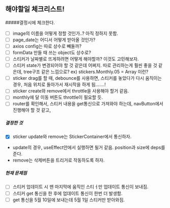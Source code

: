## 해야할일 체크리스트!

#####결정시에 체크한다.

- [ ] image의 이름을 어떻게 정할 것인가..? 아직 정하지 못함.
- [ ] page_date는 어디서 어떻게 받아올 것인가?
- [ ] axios config는 따로 상수로 빼둘까?
- [ ] formData 만들 때 쓰는 object도 상수로?
- [ ] 스티커가 날짜별로 뜨게하려면 어떻게 해야할까? 이것도 고민해보자.
- [ ] 스티커 state가 변경되어야 할 것 같은데 어쩌지. 따로 관리하는게 훨씬 좋을 것 같은데, tree구조 같은 느낌으로?
      ex) stickers.Monthly.05 = Array 이런?
- [ ] sticker drag를 할 때, debounce를 사용하면, 스티커를 놓았다가 다시 움직이는 경우, 처음 위치로 돌아가서 재시작을 하게 됨.......!
- [ ] sticker create와 remove에서 throttle을 사용해야 할거 같음.
- [ ] monthly에 달 이동 버튼도 throttle이 필요할 듯.
- [ ] router를 확인해서, 스티커 내용을 get통신으로 가져와야 하는데, navButton에서 진행해야 할 것 같고,

##### 결정한 것

- [x] sticker update와 remove는 StickerContainer에서 통신하자.
- update의 경우, useEffect안에서 실행하면 될거 같음. position과 size에 deps를 준다.
- remove는 삭제버튼을 트리거로 작동하도록 하자.

##### 현재 문제점

- [ ] 스티커 업데이트 시 맨 마지막에 움직인 스티ㅓ만 업데이트 통신이 보내짐.
- [ ] 스티커 get 통신을 한 후에 업데이트 통신이 한번 더 발생함.
- [ ] get 통신을 5월 10일에 보내는데 5월 1일 스티커만 받아와짐.
